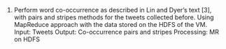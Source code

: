 1. Perform word co-occurrence as described in Lin and Dyer’s text [3], with pairs and stripes methods for the tweets collected before.
Using MapReduce approach with the data stored on the HDFS of the VM. Input: Tweets Output: Co-occurrence pairs and stripes 
Processing: MR on HDFS

